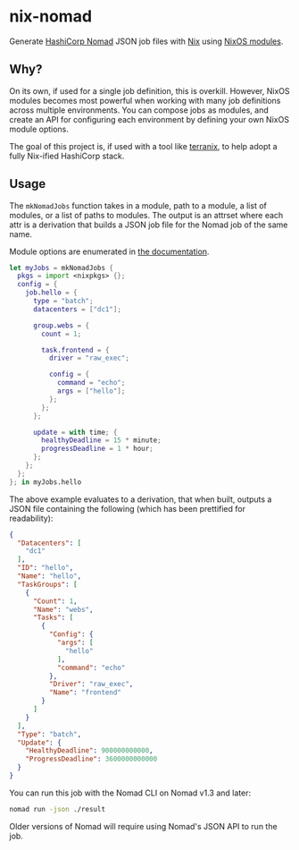 # nix-nomad

Generate [HashiCorp Nomad](https://nomadproject.io) JSON job files with [Nix](https://nixos.org) using
[NixOS modules](https://github.com/NixOS/nixpkgs/blob/master/lib/modules.nix).

## Why?

On its own, if used for a single job definition, this is overkill. However, NixOS modules becomes most  powerful when
working with many job definitions across multiple environments. You can compose jobs as modules, and create an API for
configuring each environment by defining your own NixOS module options.

The goal of this project is, if used with a tool like [terranix](https://terranix.org), to help adopt a fully Nix-ified
HashiCorp stack.

## Usage

The `mkNomadJobs` function takes in a module, path to a module, a list of modules, or a list of paths to modules. The
output is an attrset where each attr is a derivation that builds a JSON job file for the Nomad job of the same name.

Module options are enumerated in [the documentation](https://tristanpemble.github.io/nix-nomad/).

```nix
let myJobs = mkNomadJobs {
  pkgs = import <nixpkgs> {};
  config = {
    job.hello = {
      type = "batch";
      datacenters = ["dc1"];

      group.webs = {
        count = 1;

        task.frontend = {
          driver = "raw_exec";

          config = {
            command = "echo";
            args = ["hello"];
          };
        };
      };

      update = with time; {
        healthyDeadline = 15 * minute;
        progressDeadline = 1 * hour;
      };
    };
  };
}; in myJobs.hello
```

The above example evaluates to a derivation, that when built, outputs a JSON file containing the following (which has
been prettified for readability):

```json
{
  "Datacenters": [
    "dc1"
  ],
  "ID": "hello",
  "Name": "hello",
  "TaskGroups": [
    {
      "Count": 1,
      "Name": "webs",
      "Tasks": [
        {
          "Config": {
            "args": [
              "hello"
            ],
            "command": "echo"
          },
          "Driver": "raw_exec",
          "Name": "frontend"
        }
      ]
    }
  ],
  "Type": "batch",
  "Update": {
    "HealthyDeadline": 900000000000,
    "ProgressDeadline": 3600000000000
  }
}
```

You can run this job with the Nomad CLI on Nomad v1.3 and later:

```bash
nomad run -json ./result
```

Older versions of Nomad will require using Nomad's JSON API to run the job.

